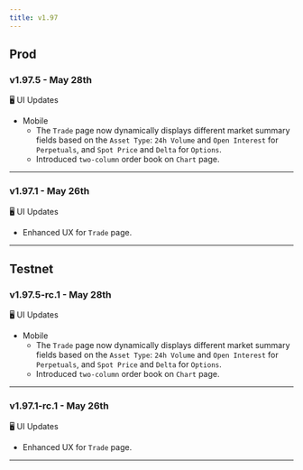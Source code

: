 ```yaml
---
title: v1.97
---
```

## Prod
### v1.97.5 - May 28th
🖥️  UI Updates
* Mobile
    * The `Trade` page now dynamically displays different market summary fields based on the `Asset Type`: `24h Volume` and `Open Interest` for `Perpetuals`, and `Spot Price` and `Delta` for `Options`.
    * Introduced `two-column` order book on `Chart` page.
---
### v1.97.1 - May 26th
🖥️  UI Updates
* Enhanced UX for `Trade` page.
---

## Testnet
### v1.97.5-rc.1 - May 28th
🖥️  UI Updates
* Mobile
    * The `Trade` page now dynamically displays different market summary fields based on the `Asset Type`: `24h Volume` and `Open Interest` for `Perpetuals`, and `Spot Price` and `Delta` for `Options`.
    * Introduced `two-column` order book on `Chart` page.
---
### v1.97.1-rc.1 - May 26th
🖥️  UI Updates
* Enhanced UX for `Trade` page.
---
